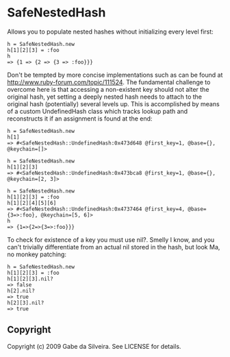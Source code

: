 # SafeNestedHash

Allows you to populate nested hashes without initializing every level first:

    h = SafeNestedHash.new
    h[1][2][3] = :foo
    h
    => {1 => {2 => {3 => :foo}}}

Don't be tempted by more concise implementations such as can be found at http://www.ruby-forum.com/topic/111524.  The fundamental challenge to overcome here is that accessing a non-existent key should not alter the original hash, yet setting a deeply nested hash needs to attach to the original hash (potentially) several levels up.  This is accomplished by means of a custom UndefinedHash class which tracks lookup path and reconstructs it if an assignment is found at the end: 

    h = SafeNestedHash.new
    h[1]
    => #<SafeNestedHash::UndefinedHash:0x473d648 @first_key=1, @base={}, @keychain=[]>

    h = SafeNestedHash.new
    h[1][2][3]
    => #<SafeNestedHash::UndefinedHash:0x473bca8 @first_key=1, @base={}, @keychain=[2, 3]>

    h = SafeNestedHash.new
    h[1][2][3] = :foo
    h[1][2][4][5][6]
    => #<SafeNestedHash::UndefinedHash:0x4737464 @first_key=4, @base={3=>:foo}, @keychain=[5, 6]>
    h
    => {1=>{2=>{3=>:foo}}}

To check for existence of a key you must use nil?.  Smelly I know, and you can't trivially differentiate from an actual nil stored in the hash, but look Ma, no monkey patching:

    h = SafeNestedHash.new
    h[1][2][3] = :foo
    h[1][2][3].nil?
    => false
    h[2].nil?
    => true
    h[2][3].nil?
    => true

## Copyright

Copyright (c) 2009 Gabe da Silveira. See LICENSE for details.
